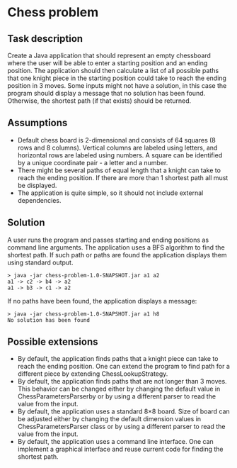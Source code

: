 # Chess problem

## Task description

Create a Java application that should represent an empty chessboard where the user will be able to enter a starting position and an ending position. The application should then calculate a list of all possible paths that one knight piece in the starting position could take to reach the ending position in 3 moves. Some inputs might not have a solution, in this case the program should display a message that no solution has been found. Otherwise, the shortest path (if that exists) should be returned.

## Assumptions

- Default chess board is 2-dimensional and consists of 64 squares (8 rows and 8 columns). Vertical columns are labeled using letters, and horizontal rows are labeled using numbers. A square can be identified by a unique coordinate pair - a letter and a number.
- There might be several paths of equal length that a knight can take to reach the ending position. If there are more than 1 shortest path all must be displayed.
- The application is quite simple, so it should not include external dependencies.

## Solution

A user runs the program and passes starting and ending positions as command line arguments. The application uses a BFS algorithm to find the shortest path. If such path or paths are found the application displays them using standard output. 
```
> java -jar chess-problem-1.0-SNAPSHOT.jar a1 a2
a1 -> c2 -> b4 -> a2
a1 -> b3 -> c1 -> a2
```
If no paths have been found, the application displays a message:
```
> java -jar chess-problem-1.0-SNAPSHOT.jar a1 h8
No solution has been found
```

## Possible extensions

- By default, the application finds paths that a knight piece can take to reach the ending position. One can extend the program to find path for a different piece by extending ChessLookupStrategy.
- By default, the application finds paths that are not longer than 3 moves. This behavior can be changed either by changing the default value in ChessParametersParserby or by using a different parser to read the value from the input.
- By default, the application uses a standard 8×8 board. Size of board can be adjusted either by changing the default dimension values in ChessParametersParser class or by using a different parser to read the value from the input.
- By default, the application uses a command line interface. One can implement a graphical interface and reuse current code for finding the shortest path.
